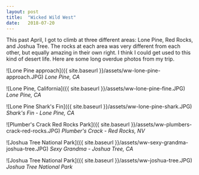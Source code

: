```yaml
---
layout: post
title:  "Wicked Wild West"
date:   2018-07-20 
--- 
```


This past April, I got to climb at three different areas: Lone Pine, Red Rocks, and Joshua Tree. The rocks at each area was very different from each other, but equally amazing in their own right. I think I could get used to this kind of desert life. Here are some long overdue photos from my trip.

![Lone Pine approach]({{ site.baseurl }}/assets/ww-lone-pine-approach.JPG)
*Lone Pine, CA*

![Lone Pine, California]({{ site.baseurl }}/assets/ww-lone-pine-fine.JPG)
*Lone Pine, CA*

![Lone Pine Shark's Fin]({{ site.baseurl }}/assets/ww-lone-pine-shark.JPG)
*Shark's Fin - Lone Pine, CA*

![Plumber's Crack Red Rocks Park]({{ site.baseurl }}/assets/ww-plumbers-crack-red-rocks.JPG)
*Plumber's Crack - Red Rocks, NV*

![Joshua Tree National Park]({{ site.baseurl }}/assets/ww-sexy-grandma-joshua-tree.JPG)
*Sexy Grandma - Joshua Tree, CA*

![Joshua Tree National Park]({{ site.baseurl }}/assets/ww-joshua-tree.JPG)
*Joshua Tree National Park*